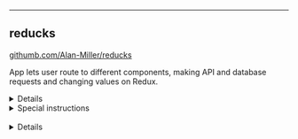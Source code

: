 

---

## reducks
[githumb.com/Alan-Miller/reducks](https://githumb.com/Alan-Miller/reducks)

App lets user route to different components, making API and database requests and changing values on Redux.

<details>
<summary>Details</summary>

* The intial value of the pokemon property on Redux is an array of two pokemon: Pikachu and Squirtle.
* The Home component subscribes to the pokemon Redux value and renders it. It has a Change Pokemon button that uses the getPokemon Redux action creator to change the value to a different array of two pokemon: Butterfree and Wigglytuff.
* The Pokemon component makes an automatic call to the pokemon outside API and gets the names of all 800+ pokemon available. The promise is handled in the component's componentDidMount method, and the array is stored on Redux with the getPokemon action creator. Routing back to the Home component will show this new (large) array of pokemon is displayed in both components.
* The Database component makes an automatic call to a database to get a user name and id based on an auth ID. In this case, the app grabs a hard-coded auth ID from the component's state object, but in real life this ID might come from a successful authentication using auth0 and then storing that value in a variable that is then passed to the axios request that fetches the user name and id.
</details>

<details>
<summary>Special instructions</summary>

* Make a yoozers table with data. I recommend adding a yoozers table to an existing database you already have. To create the table and insert some initial data into it, copy the SQL commands in the create_tables.sql file or copy the lines below:
  ```sql
    create table yoozers (
      id serial primary key,
      auth_id text,
      name varchar(40)
    );

    insert into yoozers 
    (auth_id, name)
    values
    ('secret_authID_321', 'Nathaniel'),
    ('special_authID_789', 'Jill');
  ```
* The .gitignore file ignores the config.js file, so make your own config.js file at the root of the project folder. Inside, export an object with a port value and a connection string like the one below:

  ``` js
    module.exports = {
      port: 3001, // pick a port number
      connection: 'yourConnectionStringHere' // your connection string
    }
  ```
</details>
<br/>

<details>

Tech:
* React 
* Redux
* axios
* massive

---
  
## rpm (react-promise-middleware) list
[github.com/Alan-Miller/rpm](https://github.com/Alan-Miller/rpm)

List app lets user add and delete list items in a database, using Redux to store the values and react-promise-middleware to handle the promises.

<details>
<summary>Details</summary>

* Component fires Redux action with promise on payload. Promise resolves with teacher data from database.
* Form adds new teachers on Redux using react-promise-middleware to make axios requests.
* Clicking a teacher in the list deletes the teacher from the database.
</details>

<details>
<summary>Special instructions</summary>

* Make a teachers table with data. I recommend adding a teachers table to an existing database you already have. To create the table and insert some initial data into it, copy the SQL commands in the createTables.sql file or copy the lines below:
  ```sql
  create table teachers (
    id serial primary key,
    name varchar(40),
    subject varchar(40)
  );

  insert into teachers
  (name, subject)
  values
  ('Philby', 'Chemistry'),
  ('Barnaby', 'Chemistry'),
  ('Monaghan', 'History'),
  ('Grable', 'History'),
  ('Marx', 'Geometry'),
  ('Kim', 'Geometry'),
  ('Termagant', 'English'),
  ('Stiller', 'English');
  ```
* The .gitignore file ignores the config.js file, so make your own config.js file at the root of the project folder. Inside, export an object with a port value and a connection string like the one below:

  ``` js
  module.exports = {
    PORT: 3001, // pick a port number
    connection: 'yourConnectionStringHere' // connection string to your db
  }
  ```
</details>
<br/>

Tech:
* React 
* Redux
* react-promise-middleware
* axios